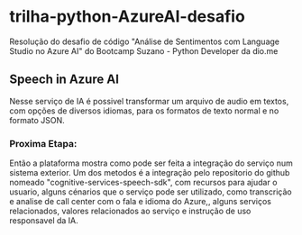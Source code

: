# trilha-python-AzureAI-desafio
Resolução do desafio de código "Análise de Sentimentos com Language Studio no Azure AI" do Bootcamp Suzano - Python Developer da dio.me

## Speech in Azure AI
Nesse serviço de IA é possivel transformar um arquivo de audio em textos, com opções de diversos idiomas, para os formatos de texto normal e no formato JSON. 

### Proxima Etapa: 
Então a plataforma mostra como pode ser feita a integração do serviço num sistema exterior. Um dos metodos é a integração pelo repositorio do github nomeado "cognitive-services-speech-sdk", com recursos para ajudar o usuario, alguns cénarios que o serviço pode ser utilizado, como transcrição e analise de call center com o fala e idioma do Azure,, alguns serviços relacionados, valores relacionados ao serviço e instrução de uso responsavel da IA. 
